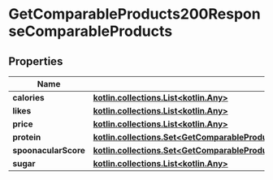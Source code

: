
# GetComparableProducts200ResponseComparableProducts

## Properties
| Name | Type | Description | Notes |
| ------------ | ------------- | ------------- | ------------- |
| **calories** | [**kotlin.collections.List&lt;kotlin.Any&gt;**](kotlin.Any.md) |  |  |
| **likes** | [**kotlin.collections.List&lt;kotlin.Any&gt;**](kotlin.Any.md) |  |  |
| **price** | [**kotlin.collections.List&lt;kotlin.Any&gt;**](kotlin.Any.md) |  |  |
| **protein** | [**kotlin.collections.Set&lt;GetComparableProducts200ResponseComparableProductsProteinInner&gt;**](GetComparableProducts200ResponseComparableProductsProteinInner.md) |  |  |
| **spoonacularScore** | [**kotlin.collections.Set&lt;GetComparableProducts200ResponseComparableProductsProteinInner&gt;**](GetComparableProducts200ResponseComparableProductsProteinInner.md) |  |  |
| **sugar** | [**kotlin.collections.List&lt;kotlin.Any&gt;**](kotlin.Any.md) |  |  |



